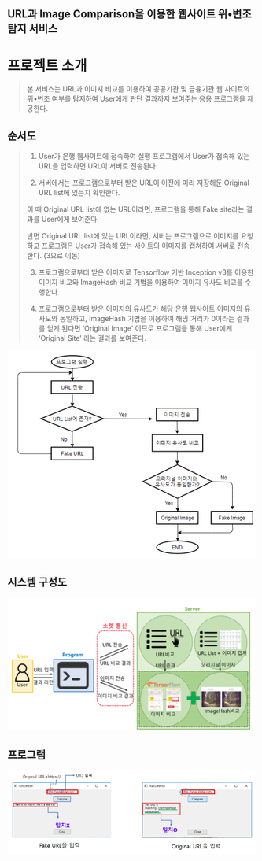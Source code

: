## URL과 Image Comparison을 이용한 웹사이트 위•변조 탐지 서비스

# 프로젝트 소개

> 본 서비스는 URL과 이미지 비교를 이용하여 공공기관 및 금융기관 웹 사이트의 위•변조 여부를 탐지하여 User에게 판단 결과까지 보여주는 응용 프로그램을 제공한다.


## 순서도
> 1) User가 은행 웹사이트에 접속하여 실행 프로그램에서 User가 접속해 있는 URL을 입력하면 URL이 서버로 전송된다.
>
> 2) 서버에서는 프로그램으로부터 받은 URL이 이전에 미리 저장해둔 Original URL list에 있는지 확인한다.
>
> 이 때 Original URL list에 없는 URL이라면, 프로그램을 통해 Fake site라는 결과를 User에게 보여준다.
>
> 반면 Original URL list에 있는 URL이라면, 서버는 프로그램으로 이미지를 요청하고 프로그램은 User가 접속해 있는 사이트의 이미지를 캡쳐하여 서버로 전송한다. (3으로 이동)
>
> 3) 프로그램으로부터 받은 이미지로 Tensorflow 기반 Inception v3를 이용한 이미지 비교와 ImageHash 비교 기법을 이용하여 이미지 유사도 비교를 수행한다.
>
> 4) 프로그램으로부터 받은 이미지의 유사도가 해당 은행 웹사이트 이미지의 유사도와 동일하고, ImageHash 기법을 이용하여 해밍 거리가 0이라는 결과를 얻게 된다면 ‘Original Image’ 이므로 프로그램을 통해 User에게 ‘Original Site’ 라는 결과를 보여준다.

<img src="./image/1.png">

## 시스템 구성도
<img src="./image/3.png">

## 프로그램 
<img src="./image/2.png">


